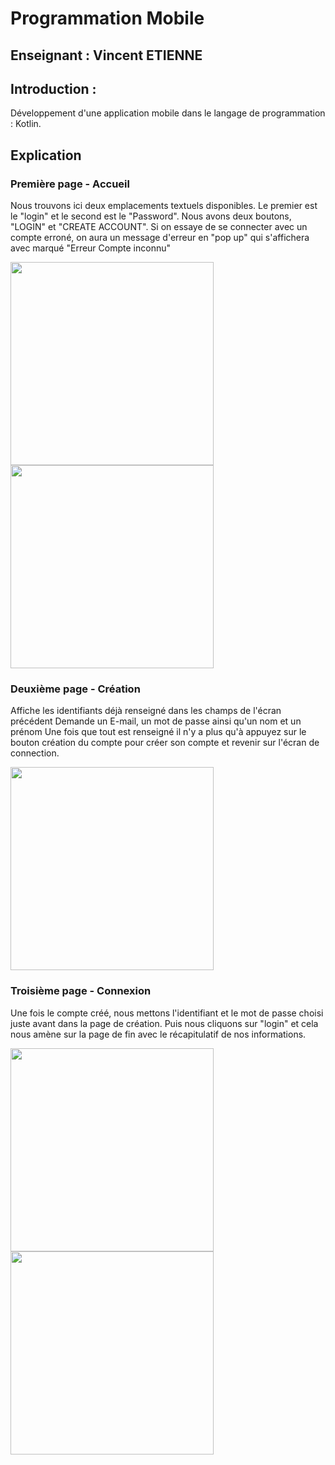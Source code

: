 # Programmation Mobile
## Enseignant : Vincent ETIENNE


## Introduction :

Développement d'une application mobile dans le langage de programmation : Kotlin.

## Explication 

### Première page - Accueil 

Nous trouvons ici deux emplacements textuels disponibles. Le premier est le "login" et le second est le "Password". 
Nous avons deux boutons, "LOGIN" et "CREATE ACCOUNT". 
Si on essaye de se connecter avec un compte erroné, on aura un message d'erreur en "pop up" qui s'affichera avec marqué "Erreur Compte inconnu"

<img src="mobile/accueil_vierge.jpg" width= 325> <img src="mobile/erreur.jpg" width= 325>

### Deuxième page - Création 

Affiche les identifiants déjà renseigné dans les champs de l'écran précédent
Demande un E-mail, un mot de passe ainsi qu'un nom et un prénom
Une fois que tout est renseigné il n'y a plus qu'à appuyez sur le bouton création du compte pour créer son compte et revenir sur l'écran de connection.

<img src="mobile/creation.jpg" width= 325> 

### Troisième page - Connexion

Une fois le compte créé, nous mettons l'identifiant et le mot de passe choisi juste avant dans la page de création. Puis nous cliquons sur "login" et cela nous amène sur la page de fin avec le récapitulatif de nos informations.

<img src="mobile/accueil_donne.jpg" width= 325> <img src="mobile/fin.jpg" width= 325> 






